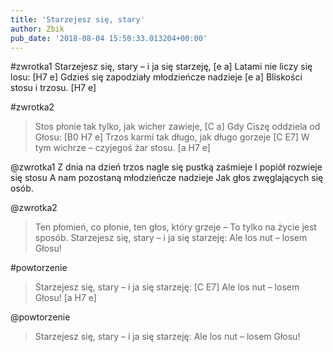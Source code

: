```yaml
---
title: 'Starzejesz się, stary'
author: Zbik
pub_date: '2018-08-04 15:50:33.013204+00:00'
---
```


#zwrotka1
Starzejesz się, stary – i ja się starzeję, [e a]
Latami nie liczy się losu: [H7 e]
Gdzieś się zapodziały młodzieńcze nadzieje [e a]
Bliskości stosu i trzosu. [H7 e]

#zwrotka2
>Stos płonie tak tylko, jak wicher zawieje, [C a]
>Gdy Ciszę oddziela od Głosu: [B0 H7 e]
>Trzos karmi tak długo, jak długo gorzeje [C E7]
>W tym wichrze – czyjegoś żar stosu. [a H7 e]

@zwrotka1
Z dnia na dzień trzos nagle się pustką zaśmieje
I popiół rozwieje się stosu
A nam pozostaną młodzieńcze nadzieje
Jak głos zwęglających się osób.

@zwrotka2
>Ten płomień, co płonie, ten głos, który grzeje –
>To tylko na życie jest sposób.
>Starzejesz się, stary – i ja się starzeję:
>Ale los nut – losem Głosu!

#powtorzenie
>Starzejesz się, stary – i ja się starzeję: [C E7]
>Ale los nut – losem Głosu! [a H7 e]

@powtorzenie
>Starzejesz się, stary – i ja się starzeję:
>Ale los nut – losem Głosu!